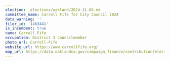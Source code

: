 ```yaml
---
election: _elections/oakland/2024-11-05.md
committee_name: Carroll Fife for City Council 2024
data_warning: ''
filer_id: '1463441'
is_incumbent: true
name: Carroll Fife
occupation: District 3 Councilmember
photo_url: Carroll-Fife
website_url: https://www.carrollfife.org/
map_url: https://data.oaklandca.gov/campaign_finance/contribution?electionYear=2024&candidates=1463441&since=2021-07-07&until=2024-08-09&bounds=34.97378720385839,-128.5631392383454,40.649952105032924,-115.82017621041656
---
```


